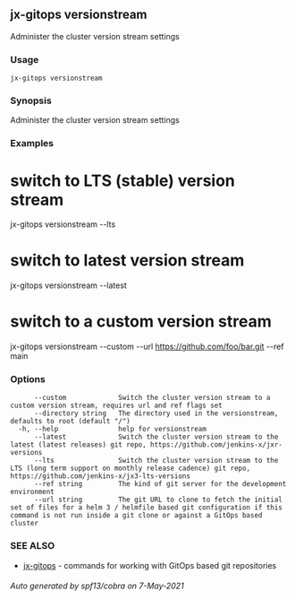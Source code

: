 ## jx-gitops versionstream

Administer the cluster version stream settings

### Usage

```
jx-gitops versionstream
```

### Synopsis

Administer the cluster version stream settings

### Examples

  # switch to LTS (stable) version stream
  jx-gitops versionstream --lts
  
  # switch to latest version stream
  jx-gitops versionstream --latest
  
  # switch to a custom version stream
  jx-gitops versionstream --custom --url https://github.com/foo/bar.git --ref main

### Options

```
      --custom             Switch the cluster version stream to a custom version stream, requires url and ref flags set
      --directory string   The directory used in the versionstream, defaults to root (default "/")
  -h, --help               help for versionstream
      --latest             Switch the cluster version stream to the latest (latest releases) git repo, https://github.com/jenkins-x/jxr-versions
      --lts                Switch the cluster version stream to the LTS (long term support on monthly release cadence) git repo, https://github.com/jenkins-x/jx3-lts-versions
      --ref string         The kind of git server for the development environment
      --url string         The git URL to clone to fetch the initial set of files for a helm 3 / helmfile based git configuration if this command is not run inside a git clone or against a GitOps based cluster
```

### SEE ALSO

* [jx-gitops](jx-gitops.md)	 - commands for working with GitOps based git repositories

###### Auto generated by spf13/cobra on 7-May-2021

